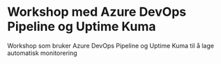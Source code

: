 # Workshop med Azure DevOps Pipeline og Uptime Kuma #

Workshop som bruker Azure DevOps Pipeline og Uptime Kuma til å lage automatisk monitorering



